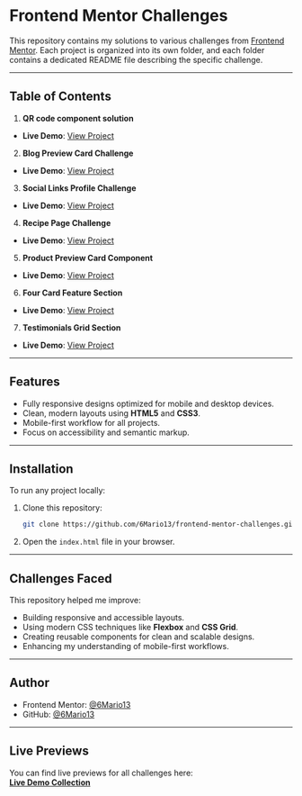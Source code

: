 # Frontend Mentor Challenges

This repository contains my solutions to various challenges from [Frontend Mentor](https://www.frontendmentor.io/). Each project is organized into its own folder, and each folder contains a dedicated README file describing the specific challenge.

---

## Table of Contents

1. **QR code component solution**
  - **Live Demo**: [View Project](https://6mario13.github.io/frontend-mentor-challenges/qr-code-component/)

2. **Blog Preview Card Challenge**
  - **Live Demo**: [View Project](https://6mario13.github.io/frontend-mentor-challenges/blog-preview-card/)

3. **Social Links Profile Challenge**
  - **Live Demo**: [View Project](https://6mario13.github.io/frontend-mentor-challenges/social-links-profile/)


4. **Recipe Page Challenge**
  - **Live Demo**: [View Project](https://6mario13.github.io/frontend-mentor-challenges/recipe-page/)

5. **Product Preview Card Component**
  - **Live Demo**: [View Project](https://6mario13.github.io/frontend-mentor-challenges/blog-preview-card/)

6. **Four Card Feature Section**
  - **Live Demo**: [View Project](https://6Mario13.github.io/frontend-mentor-challenges/four-card-feature-section/)

7. **Testimonials Grid Section**
  - **Live Demo**: [View Project](https://6Mario13.github.io/frontend-mentor-challenges/testimonials-grid-section/)
---

## Features

- Fully responsive designs optimized for mobile and desktop devices.
- Clean, modern layouts using **HTML5** and **CSS3**.
- Mobile-first workflow for all projects.
- Focus on accessibility and semantic markup.

---

## Installation

To run any project locally:

1. Clone this repository:
   ```bash
   git clone https://github.com/6Mario13/frontend-mentor-challenges.git
   ```

2. Open the `index.html` file in your browser.

---

## Challenges Faced

This repository helped me improve:
- Building responsive and accessible layouts.
- Using modern CSS techniques like **Flexbox** and **CSS Grid**.
- Creating reusable components for clean and scalable designs.
- Enhancing my understanding of mobile-first workflows.

---

## Author

- Frontend Mentor: [@6Mario13](https://www.frontendmentor.io/profile/6Mario13)
- GitHub: [@6Mario13](https://github.com/6Mario13)

---

## Live Previews

You can find live previews for all challenges here:  
**[Live Demo Collection](https://6Mario13.github.io/frontend-mentor-challenges/)**
